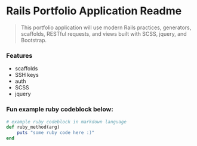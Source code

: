 # Rails Portfolio Application Readme

> This portfolio application will use modern Rails practices, generators, scaffolds, RESTful requests, and views built with SCSS, jquery, and Bootstrap.

### Features

- scaffolds
- SSH keys
- auth
- SCSS
- jquery

### Fun example ruby codeblock below:

```ruby
# example ruby codeblock in markdown language
def ruby_method(arg)
	puts "some ruby code here :)"
end
```